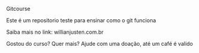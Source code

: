 Gitcourse

Este é um repositorio teste para ensinar como o git funciona

Saiba mais no link: willianjusten.com.br

Gostou do curso? Quer mais? Ajude com uma doação, até um café é valido
